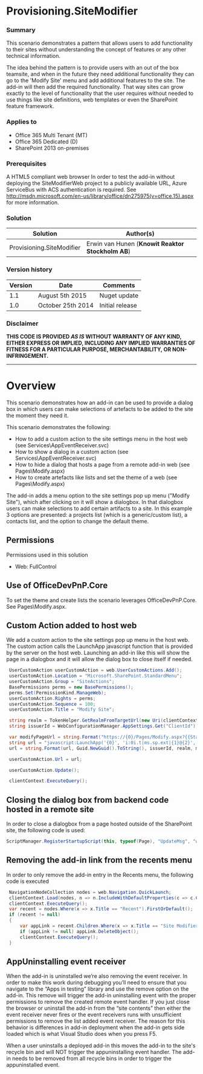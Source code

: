 # Provisioning.SiteModifier #

### Summary ###
This scenario demonstrates a pattern that allows users to add functionality to their sites without understanding the concept of 
features or any other technical information.

The idea behind the pattern is to provide users with an out of the box teamsite, and when in the future they need additional functionality
they can go to the 'Modify Site' menu and add additional features to the site. The add-in will then add the required functionality. 
That way sites can grow exactly to the level of functionality that the user requires without needed to use things like site definitions, 
web templates or even the SharePoint feature framework.

### Applies to ###
-  Office 365 Multi Tenant (MT)
-  Office 365 Dedicated (D)
-  SharePoint 2013 on-premises

### Prerequisites ###
A HTML5 compliant web browser
In order to test the add-in without deploying the SiteModifierWeb project to a publicly available URL, Azure ServiceBus with ACS authentication is required. See http://msdn.microsoft.com/en-us/library/office/dn275975(v=office.15).aspx for more information.


### Solution ###
Solution | Author(s)
---------|----------
Provisioning.SiteModifier | Erwin van Hunen (**Knowit Reaktor Stockholm AB**)

### Version history ###
Version  | Date | Comments
---------| -----| --------
1.1  | August 5th 2015 | Nuget update
1.0  | October 25th 2014 | Initial release

### Disclaimer ###
**THIS CODE IS PROVIDED *AS IS* WITHOUT WARRANTY OF ANY KIND, EITHER EXPRESS OR IMPLIED, INCLUDING ANY IMPLIED WARRANTIES OF FITNESS FOR A PARTICULAR PURPOSE, MERCHANTABILITY, OR NON-INFRINGEMENT.**


----------

# Overview #
This scenario demonstrates how an add-in can be used to provide a dialog box in which users can make selections of artefacts to be added to the site the moment they need it.

This scenario demonstrates the following:

- How to add a custom action to the site settings menu in the host web (see Services\AppEventReceiver.svc)
- How to show a dialog in a custom action (see Services\AppEventReceiver.svc)
- How to hide a dialog that hosts a page from a remote add-in web (see Pages\Modify.aspx)
- How to create artefacts like lists and set the theme of a web (see Pages\Modify.aspx)

The add-in adds a menu option to the site settings pop up menu ("Modify Site"), which after clicking on it will show a dialogbox. In that dialogbox users can make selections to add certain artifacts to a site.
In this example 3 options are presented: a projects list (which is a generic/custom list), a contacts list, and the option to change the default theme.

## Permissions ##
Permissions used in this solution

- Web: 	FullControl  
 
## Use of OfficeDevPnP.Core ##
To set the theme and create lists the scenario leverages OfficeDevPnP.Core. See Pages\Modify.aspx.

## Custom Action added to host web ##
We add a custom action to the site settings pop up menu in the host web. The custom action calls the LaunchApp javascript function that is provided by the server on the host web.
Launching an add-in like this will show the page in a dialogbox and it will allow the dialog box to close itself if needed.

```C#
 UserCustomAction userCustomAction = web.UserCustomActions.Add();
 userCustomAction.Location = "Microsoft.SharePoint.StandardMenu";
 userCustomAction.Group = "SiteActions";
 BasePermissions perms = new BasePermissions();
 perms.Set(PermissionKind.ManageWeb);
 userCustomAction.Rights = perms;
 userCustomAction.Sequence = 100;
 userCustomAction.Title = "Modify Site";

 string realm = TokenHelper.GetRealmFromTargetUrl(new Uri(clientContext.Url));
 string issuerId = WebConfigurationManager.AppSettings.Get("ClientId");

 var modifyPageUrl = string.Format("https://{0}/Pages/Modify.aspx?{{StandardTokens}}", GetHostUrl());
 string url = "javascript:LaunchApp('{0}', 'i:0i.t|ms.sp.ext|{1}@{2}','{3}',{{width:300,height:200,title:'Modify Site'}});";
 url = string.Format(url, Guid.NewGuid().ToString(), issuerId, realm, modifyPageUrl);

 userCustomAction.Url = url;

 userCustomAction.Update();

 clientContext.ExecuteQuery();
```

## Closing the dialog box from backend code hosted in a remote site ##

In order to close a dialogbox from a page hosted outside of the SharePoint site, the following code is used:

```C#
ScriptManager.RegisterStartupScript(this, typeof(Page), "UpdateMsg", "window.parent.postMessage('CloseCustomActionDialogRefresh', '*');", true);
```

## Removing the add-in link from the recents menu ##

In order to only remove the add-in entry in the Recents menu, the following code is executed

```C#
 NavigationNodeCollection nodes = web.Navigation.QuickLaunch;
 clientContext.Load(nodes, n => n.IncludeWithDefaultProperties(c => c.Children));
 clientContext.ExecuteQuery();
 var recent = nodes.Where(x => x.Title == "Recent").FirstOrDefault();
 if (recent != null)
 {
     var appLink = recent.Children.Where(x => x.Title == "Site Modifier").FirstOrDefault();
     if (appLink != null) appLink.DeleteObject();
     clientContext.ExecuteQuery();
 }
```

## AppUninstalling event receiver ##
When the add-in is uninstalled we’re also removing the event receiver. In order to make this work during debugging you’ll need to ensure that you navigate to the “Apps in testing” library and use the remove option on the add-in. This remove will trigger the add-in uninstalling event with the proper permissions to remove the created remote event handler. If you just close the browser or uninstall the add-in from the “site contents” then either the event receiver never fires or the event receivers runs with unsufficient permissions to remove the list added event receiver. The reason for this behavior is differences in add-in deployment when the add-in gets side loaded which is what Visual Studio does when you press F5.

When a user uninstalls a deployed add-in this moves the add-in to the site's recycle bin and will NOT trigger the appuninstalling event handler. The add-in needs to be removed from all recycle bins in order to trigger the appuninstalled event.


